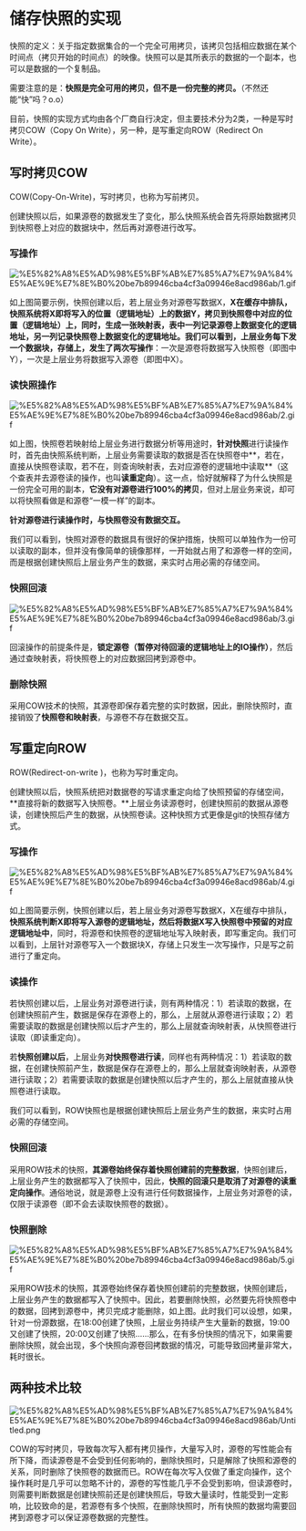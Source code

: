 # 储存快照的实现

快照的定义：关于指定数据集合的一个完全可用拷贝，该拷贝包括相应数据在某个时间点（拷贝开始的时间点）的映像。快照可以是其所表示的数据的一个副本，也可以是数据的一个复制品。

需要注意的是：**快照是完全可用的拷贝，但不是一份完整的拷贝。**（不然还能“快”吗？o.o）

目前，快照的实现方式均由各个厂商自行决定，但主要技术分为2类，一种是写时拷贝COW（Copy On Write），另一种，是写重定向ROW（Redirect On Write）。

## 写时拷贝COW

COW(Copy-On-Write)，写时拷贝，也称为写前拷贝。

创建快照以后，如果源卷的数据发生了变化，那么快照系统会首先将原始数据拷贝到快照卷上对应的数据块中，然后再对源卷进行改写。

### 写操作

![%E5%82%A8%E5%AD%98%E5%BF%AB%E7%85%A7%E7%9A%84%E5%AE%9E%E7%8E%B0%20be7b89946cba4cf3a09946e8acd986ab/1.gif](%E5%82%A8%E5%AD%98%E5%BF%AB%E7%85%A7%E7%9A%84%E5%AE%9E%E7%8E%B0%20be7b89946cba4cf3a09946e8acd986ab/1.gif)

如上图简要示例，快照创建以后，若上层业务对源卷写数据X，**X在缓存中排队，快照系统将X即将写入的位置（逻辑地址）上的数据Y，拷贝到快照卷中对应的位置（逻辑地址）上，同时，生成一张映射表，表中一列记录源卷上数据变化的逻辑地址，另一列记录快照卷上数据变化的逻辑地址。**我们可以看到，上层业务每下发一个数据块，存储上，发生了**两次写操作**：一次是源卷将数据写入快照卷（即图中Y），一次是上层业务将数据写入源卷（即图中X）。

### 读快照操作

![%E5%82%A8%E5%AD%98%E5%BF%AB%E7%85%A7%E7%9A%84%E5%AE%9E%E7%8E%B0%20be7b89946cba4cf3a09946e8acd986ab/2.gif](%E5%82%A8%E5%AD%98%E5%BF%AB%E7%85%A7%E7%9A%84%E5%AE%9E%E7%8E%B0%20be7b89946cba4cf3a09946e8acd986ab/2.gif)

如上图，快照卷若映射给上层业务进行数据分析等用途时，**针对快照**进行读操作时，首先由快照系统判断，上层业务需要读取的数据是否在快照卷中**，若在，直接从快照卷读取，若不在，则查询映射表，去对应源卷的逻辑地中读取**（这个查表并去源卷读的操作，也叫**读重定向**）。这一点，恰好就解释了为什么快照是一份完全可用的副本，**它没有对源卷进行100%的拷贝**，但对上层业务来说，却可以将快照看做是和源卷“一模一样”的副本。

**针对源卷进行读操作时，与快照卷没有数据交互。**

我们可以看到，快照对源卷的数据具有很好的保护措施，快照可以单独作为一份可以读取的副本，但并没有像简单的镜像那样，一开始就占用了和源卷一样的空间，而是根据创建快照后上层业务产生的数据，来实时占用必需的存储空间。

### 快照回滚

![%E5%82%A8%E5%AD%98%E5%BF%AB%E7%85%A7%E7%9A%84%E5%AE%9E%E7%8E%B0%20be7b89946cba4cf3a09946e8acd986ab/3.gif](%E5%82%A8%E5%AD%98%E5%BF%AB%E7%85%A7%E7%9A%84%E5%AE%9E%E7%8E%B0%20be7b89946cba4cf3a09946e8acd986ab/3.gif)

回滚操作的前提条件是，**锁定源卷（暂停对待回滚的逻辑地址上的IO操作）**，然后通过查映射表，将快照卷上的对应数据回拷到源卷中。

### 删除快照

采用COW技术的快照，其源卷即保存着完整的实时数据，因此，删除快照时，直接销毁了**快照卷和映射表**，与源卷不存在数据交互。

## 写重定向ROW

ROW(Redirect-on-write )，也称为写时重定向。

创建快照以后，快照系统把对数据卷的写请求重定向给了快照预留的存储空间，**直接将新的数据写入快照卷。**上层业务读源卷时，创建快照前的数据从源卷读，创建快照后产生的数据，从快照卷读。这种快照方式更像是git的快照存储方式。

### 写操作

![%E5%82%A8%E5%AD%98%E5%BF%AB%E7%85%A7%E7%9A%84%E5%AE%9E%E7%8E%B0%20be7b89946cba4cf3a09946e8acd986ab/4.gif](%E5%82%A8%E5%AD%98%E5%BF%AB%E7%85%A7%E7%9A%84%E5%AE%9E%E7%8E%B0%20be7b89946cba4cf3a09946e8acd986ab/4.gif)

如上图简要示例，快照创建以后，若上层业务对源卷写数据X，X在缓存中排队，**快照系统判断X即将写入源卷的逻辑地址，然后将数据X写入快照卷中预留的对应逻辑地址中**，同时，将源卷和快照卷的逻辑地址写入映射表，即写重定向。我们可以看到，上层针对源卷写入一个数据块X，存储上只发生一次写操作，只是写之前进行了重定向。

### 读操作

若快照创建以后，上层业务对源卷进行读，则有两种情况：1）若读取的数据，在创建快照前产生，数据是保存在源卷上的，那么，上层就从源卷进行读取；2）若需要读取的数据是创建快照以后才产生的，那么上层就查询映射表，从快照卷进行读取（即读重定向）。

若**快照创建以后**，上层业务**对快照卷进行读**，同样也有两种情况：1）若读取的数据，在创建快照前产生，数据是保存在源卷上的，那么上层就查询映射表，从源卷进行读取；2）若需要读取的数据是创建快照以后才产生的，那么上层就直接从快照卷进行读取。

我们可以看到，ROW快照也是根据创建快照后上层业务产生的数据，来实时占用必需的存储空间。

### 快照回滚

采用ROW技术的快照，**其源卷始终保存着快照创建前的完整数据**，快照创建后，上层业务产生的数据都写入了快照中，因此，**快照的回滚只是取消了对源卷的读重定向操作**。通俗地说，就是源卷上没有进行任何数据操作，上层业务对源卷的读，仅限于读源卷（即不会去读取快照卷的数据）。

### 快照删除

![%E5%82%A8%E5%AD%98%E5%BF%AB%E7%85%A7%E7%9A%84%E5%AE%9E%E7%8E%B0%20be7b89946cba4cf3a09946e8acd986ab/5.gif](%E5%82%A8%E5%AD%98%E5%BF%AB%E7%85%A7%E7%9A%84%E5%AE%9E%E7%8E%B0%20be7b89946cba4cf3a09946e8acd986ab/5.gif)

采用ROW技术的快照，其源卷始终保存着快照创建前的完整数据，快照创建后，上层业务产生的数据都写入了快照中。因此，若要删除快照，必然要先将快照卷中的数据，回拷到源卷中，拷贝完成才能删除，如上图。此时我们可以设想，如果，针对一份源数据，在18:00创建了快照，上层业务持续产生大量新的数据，19:00又创建了快照，20:00又创建了快照……那么，在有多份快照的情况下，如果需要删除快照，就会出现，多个快照向源卷回拷数据的情况，可能导致回拷量非常大，耗时很长。

## 两种技术比较

![%E5%82%A8%E5%AD%98%E5%BF%AB%E7%85%A7%E7%9A%84%E5%AE%9E%E7%8E%B0%20be7b89946cba4cf3a09946e8acd986ab/Untitled.png](%E5%82%A8%E5%AD%98%E5%BF%AB%E7%85%A7%E7%9A%84%E5%AE%9E%E7%8E%B0%20be7b89946cba4cf3a09946e8acd986ab/Untitled.png)

COW的写时拷贝，导致每次写入都有拷贝操作，大量写入时，源卷的写性能会有所下降，而读源卷是不会受到任何影响的，删除快照时，只是解除了快照和源卷的关系，同时删除了快照卷的数据而已。ROW在每次写入仅做了重定向操作，这个操作耗时是几乎可以忽略不计的，源卷的写性能几乎不会受到影响，但读源卷时，则需要判断数据是创建快照前还是创建快照后，导致大量读时，性能受到一定影响，比较致命的是，若源卷有多个快照，在删除快照时，所有快照的数据均需要回拷到源卷才可以保证源卷数据的完整性。